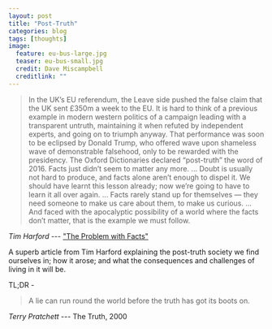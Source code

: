 ```yaml
---
layout: post
title: "Post-Truth"
categories: blog
tags: [thoughts]
image:
  feature: eu-bus-large.jpg
  teaser: eu-bus-small.jpg
  credit: Dave Miscampbell
  creditlink: ""
---
```


> In the UK’s EU referendum, the Leave side pushed the false claim that the UK sent £350m a week to the EU. It is hard to think of a previous example in modern western politics of a campaign leading with a transparent untruth, maintaining it when refuted by independent experts, and going on to triumph anyway. That performance was soon to be eclipsed by Donald Trump, who offered wave upon shameless wave of demonstrable falsehood, only to be rewarded with the presidency. The Oxford Dictionaries declared “post-truth” the word of 2016. Facts just didn’t seem to matter any more. ... Doubt is usually not hard to produce, and facts alone aren’t enough to dispel it. We should have learnt this lesson already; now we’re going to have to learn it all over again. ... Facts rarely stand up for themselves — they need someone to make us care about them, to make us curious. ... And faced with the apocalyptic possibility of a world where the facts don’t matter, that is the example we must follow.

<cite>Tim Harford</cite> --- <a href="" target="_blank">"The Problem with Facts"</a>

A superb article from Tim Harford explaining the post-truth society we find ourselves in; how it arose; and what the consequences and challenges of living in it will be.

TL;DR - 

> A lie can run round the world before the truth has got its boots on.

<cite>Terry Pratchett</cite> --- The Truth, 2000